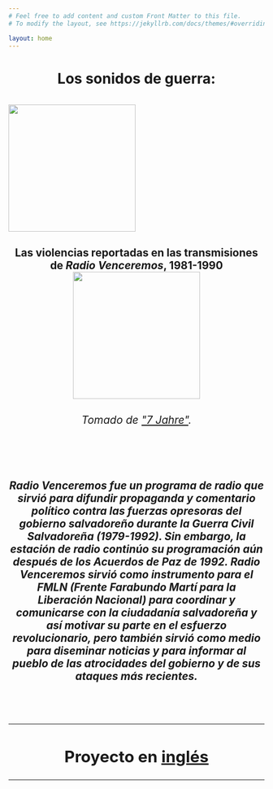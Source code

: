 ```yaml
---
# Feel free to add content and custom Front Matter to this file.
# To modify the layout, see https://jekyllrb.com/docs/themes/#overriding-theme-defaults

layout: home
---
```

<h1><center>Los sonidos de guerra:</center>
<br>
<img class="left" width="250" height="250" src="https://github.com/lgsump/radio-venceremos-espanol/assets/122332459/ec73fb70-cb52-4da4-aeb7-2ad69ea23ff2" />
<h2><center>Las violencias reportadas en las transmisiones de <i>Radio Venceremos</i>, 1981-1990<img class="right" width="250" height="250" src="https://github.com/lgsump/radio-venceremos-espanol/assets/122332459/bf53e0d3-57d3-44a4-8cc1-2ee0783884ab" />
<br>
<h6>Tomado de <a href="https://ladi.lib.utexas.edu/en/MUPI/bf3b580f-a8e5-4dcb-9204-24934d3820b2">"7 Jahre"</a>.</h6>
<br>
<p style="text-align:left"><h5><left>Radio Venceremos fue un programa de radio que sirvió para difundir propaganda y comentario político contra las fuerzas opresoras del gobierno salvadoreño durante la Guerra Civil Salvadoreña (1979-1992). Sin embargo, la estación de radio continúo su programación aún después de los Acuerdos de Paz de 1992. Radio Venceremos sirvió como instrumento para el FMLN (Frente Farabundo Martí para la Liberación Nacional) para coordinar y comunicarse con la ciudadanía salvadoreña y así motivar su parte en el esfuerzo revolucionario, pero también sirvió como medio para diseminar noticias y para informar al pueblo de las atrocidades del gobierno y de sus ataques más recientes.</left></h5></p>
<br>
<hr>
<h2>Proyecto en <a href="https://lgsump.github.io/radio-venceremos-english/">inglés</a></h2>
<hr>
</left>
